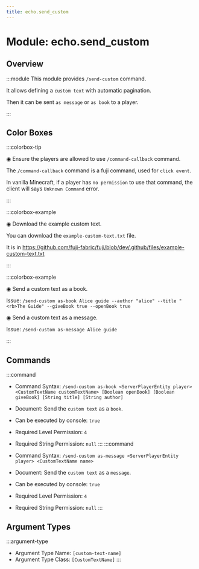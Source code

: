 ```yaml
---
title: echo.send_custom
---
```



# Module: echo.send_custom

## Overview
:::module
  This module provides `/send-custom` command.
  
  It allows defining a `custom text` with automatic pagination.
  
  Then it can be sent `as message` or `as book` to a player.


:::
## Color Boxes

:::colorbox-tip

  ◉ Ensure the players are allowed to use `/command-callback` command.
  
  The `/command-callback` command is a fuji command, used for `click event`.
  
  In vanilla Minecraft, if a player has `no permission` to use that command, the client will says `Unknown Command` error.


:::

:::colorbox-example

  ◉ Download the example custom text.
  
  You can download the `example-custom-text.txt` file.
  
  It is in https://github.com/fuji-fabric/fuji/blob/dev/.github/files/example-custom-text.txt


:::

:::colorbox-example

  ◉ Send a custom text as a book.
  
  Issue: `/send-custom as-book Alice guide --author "alice" --title "<rb>The Guide" --giveBook true --openBook true`
  
  
  
  ◉ Send a custom text as a message.
  
  Issue: `/send-custom as-message Alice guide`


:::

## Commands
:::command
- Command Syntax: `/send-custom as-book <ServerPlayerEntity player> <CustomTextName customTextName> [Boolean openBook] [Boolean giveBook] [String title] [String author]`
- Document:   Send the `custom text` as a `book`.


- Can be executed by console: `true`
- Required Level Permission: `4`
- Required String Permission: `null`
:::
:::command
- Command Syntax: `/send-custom as-message <ServerPlayerEntity player> <CustomTextName name>`
- Document:   Send the `custom text` as a `message`.


- Can be executed by console: `true`
- Required Level Permission: `4`
- Required String Permission: `null`
:::
## Argument Types
:::argument-type
- Argument Type Name: `[custom-text-name]`
- Argument Type Class: `[CustomTextName]`
:::
